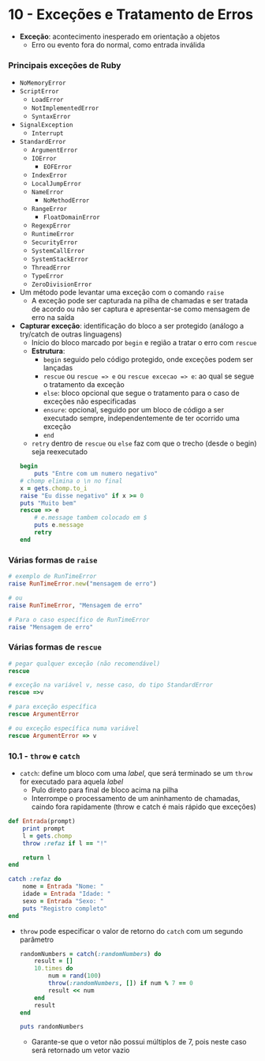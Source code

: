 # 10 - Exceções e Tratamento de Erros
* **Exceção**: acontecimento inesperado em orientação a objetos
    * Erro ou evento fora do normal, como entrada inválida

### Principais exceções de Ruby
* `NoMemoryError`
* `ScriptError`
    * `LoadError`
    * `NotImplementedError`
    * `SyntaxError`
* `SignalException`
    * `Interrupt`
* `StandardError`
    * `ArgumentError`
    * `IOError`
        * `EOFError`
    * `IndexError`
    * `LocalJumpError`
    * `NameError`
        * `NoMethodError`
    * `RangeError`
        * `FloatDomainError`
    * `RegexpError`
    * `RuntimeError`
    * `SecurityError`
    * `SystemCallError`
    * `SystemStackError`
    * `ThreadError`
    * `TypeError`
    * `ZeroDivisionError`
* Um método pode levantar uma exceção com o comando `raise`
    * A exceção pode ser capturada na pilha de chamadas e ser tratada de acordo ou não ser captura e apresentar-se como mensagem de erro na saída
* **Capturar exceção**: identificação do bloco a ser protegido (análogo a try/catch de outras linguagens)
    * Início do bloco marcado por `begin` e região a tratar o erro com `rescue`
    * **Estrutura**:
        * `begin` seguido pelo código protegido, onde exceções podem ser lançadas
        * `rescue` ou `rescue => e` ou `rescue excecao => e`: ao qual se segue o tratamento da exceção
        * `else`: bloco opcional que segue o tratamento para o caso de exceções não especificadas
        * `ensure`: opcional, seguido por um bloco de código a ser executado sempre, independentemente de ter ocorrido uma exceção
        * `end`
    * `retry` dentro de `rescue` ou `else` faz com que o trecho (desde o begin) seja reexecutado
    ```ruby
    begin
        puts "Entre com um numero negativo"
    # chomp elimina o \n no final
    x = gets.chomp.to_i
    raise "Eu disse negativo" if x >= 0
    puts "Muito bem"
    rescue => e
        # e.message tambem colocado em $
        puts e.message
        retry
    end
    ```

### Várias formas de `raise`
```ruby
# exemplo de RunTimeError
raise RunTimeError.new("mensagem de erro")

# ou 
raise RunTimeError, "Mensagem de erro"

# Para o caso específico de RunTimeError
raise "Mensagem de erro"
```

### Várias formas de `rescue`
```ruby
# pegar qualquer exceção (não recomendável)
rescue

# exceção na variável v, nesse caso, do tipo StandardError
rescue =>v

# para exceção específica
rescue ArgumentError

# ou exceção específica numa variável
rescue ArgumentError => v
```

### 10.1 - `throw` e `catch`
* `catch`: define um bloco com uma *label*, que será terminado se um `throw` for executado para aquela *label*
    * Pulo direto para final de bloco acima na pilha
    * Interrompe o processamento de um aninhamento de chamadas, caindo fora rapidamente (throw e catch é mais rápido que exceções)
```ruby
def Entrada(prompt)
    print prompt
    l = gets.chomp
    throw :refaz if l == "!"

    return l
end

catch :refaz do
    nome = Entrada "Nome: "
    idade = Entrada "Idade: "
    sexo = Entrada "Sexo: "
    puts "Registro completo"
end
```
* `throw` pode especificar o valor de retorno do `catch` com um segundo parâmetro
    ```ruby
    randomNumbers = catch(:randomNumbers) do
        result = []
        10.times do
            num = rand(100)
            throw(:randomNumbers, []) if num % 7 == 0
            result << num
        end
        result
    end

    puts randomNumbers
    ```
    * Garante-se que o vetor não possui múltiplos de 7, pois neste caso será retornado um vetor vazio

